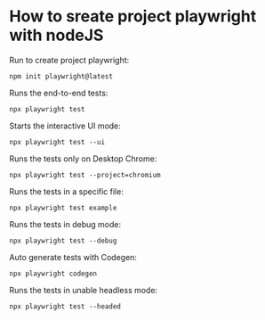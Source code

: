# How to sreate project playwright with nodeJS

Run to create project playwright:

    npm init playwright@latest

Runs the end-to-end tests:

    npx playwright test

Starts the interactive UI mode:

    npx playwright test --ui
  
Runs the tests only on Desktop Chrome:

    npx playwright test --project=chromium

Runs the tests in a specific file:

    npx playwright test example 

Runs the tests in debug mode:

    npx playwright test --debug  

Auto generate tests with Codegen:

    npx playwright codegen

Runs the tests in unable headless mode:

    npx playwright test --headed